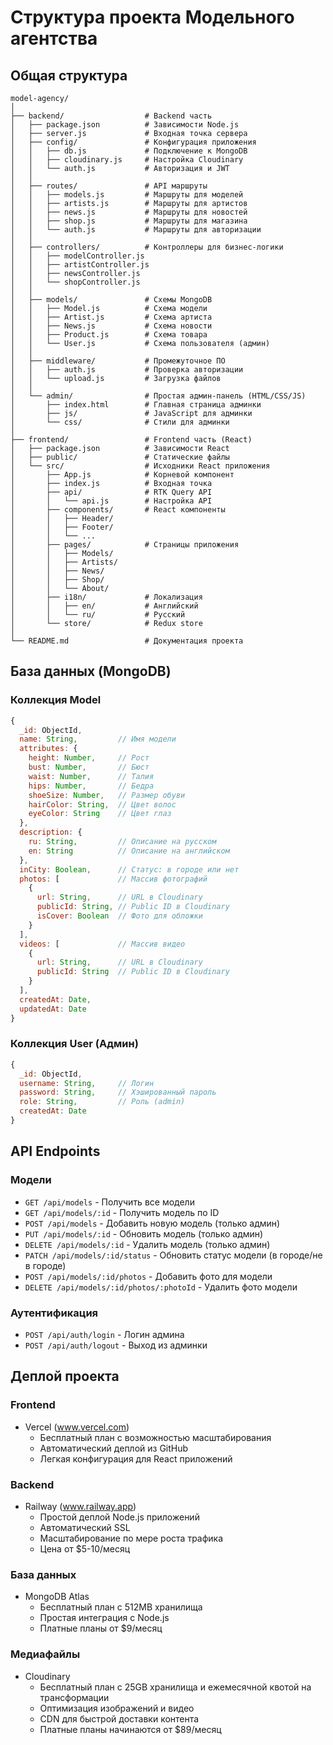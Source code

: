# Структура проекта Модельного агентства

## Общая структура
```
model-agency/
│
├── backend/                  # Backend часть
│   ├── package.json          # Зависимости Node.js
│   ├── server.js             # Входная точка сервера
│   ├── config/               # Конфигурация приложения
│   │   ├── db.js             # Подключение к MongoDB
│   │   ├── cloudinary.js     # Настройка Cloudinary
│   │   └── auth.js           # Авторизация и JWT
│   │
│   ├── routes/               # API маршруты
│   │   ├── models.js         # Маршруты для моделей
│   │   ├── artists.js        # Маршруты для артистов
│   │   ├── news.js           # Маршруты для новостей
│   │   ├── shop.js           # Маршруты для магазина
│   │   └── auth.js           # Маршруты для авторизации
│   │
│   ├── controllers/          # Контроллеры для бизнес-логики
│   │   ├── modelController.js
│   │   ├── artistController.js
│   │   ├── newsController.js
│   │   └── shopController.js
│   │
│   ├── models/               # Схемы MongoDB
│   │   ├── Model.js          # Схема модели
│   │   ├── Artist.js         # Схема артиста
│   │   ├── News.js           # Схема новости
│   │   ├── Product.js        # Схема товара
│   │   └── User.js           # Схема пользователя (админ)
│   │
│   ├── middleware/           # Промежуточное ПО
│   │   ├── auth.js           # Проверка авторизации
│   │   └── upload.js         # Загрузка файлов
│   │
│   └── admin/                # Простая админ-панель (HTML/CSS/JS)
│       ├── index.html        # Главная страница админки
│       ├── js/               # JavaScript для админки
│       └── css/              # Стили для админки
│
├── frontend/                 # Frontend часть (React)
│   ├── package.json          # Зависимости React
│   ├── public/               # Статические файлы
│   └── src/                  # Исходники React приложения
│       ├── App.js            # Корневой компонент
│       ├── index.js          # Входная точка
│       ├── api/              # RTK Query API
│       │   └── api.js        # Настройка API
│       ├── components/       # React компоненты
│       │   ├── Header/
│       │   ├── Footer/
│       │   └── ... 
│       ├── pages/            # Страницы приложения
│       │   ├── Models/
│       │   ├── Artists/
│       │   ├── News/
│       │   ├── Shop/
│       │   └── About/
│       ├── i18n/             # Локализация
│       │   ├── en/           # Английский
│       │   └── ru/           # Русский
│       └── store/            # Redux store
│
└── README.md                 # Документация проекта
```

## База данных (MongoDB)

### Коллекция Model
```javascript
{
  _id: ObjectId,
  name: String,         // Имя модели
  attributes: {
    height: Number,     // Рост
    bust: Number,       // Бюст
    waist: Number,      // Талия
    hips: Number,       // Бедра
    shoeSize: Number,   // Размер обуви
    hairColor: String,  // Цвет волос
    eyeColor: String    // Цвет глаз
  },
  description: {
    ru: String,         // Описание на русском
    en: String          // Описание на английском
  },
  inCity: Boolean,      // Статус: в городе или нет
  photos: [             // Массив фотографий
    {
      url: String,      // URL в Cloudinary
      publicId: String, // Public ID в Cloudinary
      isCover: Boolean  // Фото для обложки
    }
  ],
  videos: [             // Массив видео
    {
      url: String,      // URL в Cloudinary
      publicId: String  // Public ID в Cloudinary
    }
  ],
  createdAt: Date,
  updatedAt: Date
}
```

### Коллекция User (Админ)
```javascript
{
  _id: ObjectId,
  username: String,     // Логин
  password: String,     // Хэшированный пароль
  role: String,         // Роль (admin)
  createdAt: Date
}
```

## API Endpoints

### Модели
- `GET /api/models` - Получить все модели
- `GET /api/models/:id` - Получить модель по ID
- `POST /api/models` - Добавить новую модель (только админ)
- `PUT /api/models/:id` - Обновить модель (только админ)
- `DELETE /api/models/:id` - Удалить модель (только админ)
- `PATCH /api/models/:id/status` - Обновить статус модели (в городе/не в городе)
- `POST /api/models/:id/photos` - Добавить фото для модели
- `DELETE /api/models/:id/photos/:photoId` - Удалить фото модели

### Аутентификация
- `POST /api/auth/login` - Логин админа
- `POST /api/auth/logout` - Выход из админки

## Деплой проекта

### Frontend
- Vercel (www.vercel.com)
    - Бесплатный план с возможностью масштабирования
    - Автоматический деплой из GitHub
    - Легкая конфигурация для React приложений

### Backend
- Railway (www.railway.app)
    - Простой деплой Node.js приложений
    - Автоматический SSL
    - Масштабирование по мере роста трафика
    - Цена от $5-10/месяц

### База данных
- MongoDB Atlas
    - Бесплатный план с 512MB хранилища
    - Простая интеграция с Node.js
    - Платные планы от $9/месяц

### Медиафайлы
- Cloudinary
    - Бесплатный план с 25GB хранилища и ежемесячной квотой на трансформации
    - Оптимизация изображений и видео
    - CDN для быстрой доставки контента
    - Платные планы начинаются от $89/месяц
